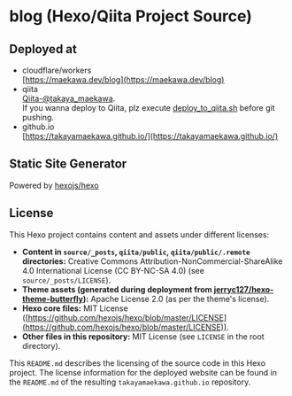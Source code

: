 # blog (Hexo/Qiita Project Source)

## Deployed at
- cloudflare/workers  
[https://maekawa.dev/blog](https://maekawa.dev/blog)
- qiita  
[Qiita-@takaya_maekawa](https://qiita.com/takaya_maekawa).  
If you wanna deploy to Qiita, plz execute [deploy_to_qiita.sh](deploy_to_qiita.sh) before git pushing.
- github.io  
[https://takayamaekawa.github.io/](https://takayamaekawa.github.io/)

## Static Site Generator
Powered by [hexojs/hexo](https://github.com/hexojs/hexo)

## License

This Hexo project contains content and assets under different licenses:

- **Content in `source/_posts`, `qiita/public`, `qiita/public/.remote` directories:** Creative Commons Attribution-NonCommercial-ShareAlike 4.0 International License (CC BY-NC-SA 4.0) (see `source/_posts/LICENSE`).
- **Theme assets (generated during deployment from [jerryc127/hexo-theme-butterfly](https://github.com/jerryc127/hexo-theme-butterfly)):** Apache License 2.0 (as per the theme's license).
- **Hexo core files:** MIT License ([https://github.com/hexojs/hexo/blob/master/LICENSE](https://github.com/hexojs/hexo/blob/master/LICENSE)).
- **Other files in this repository:** MIT License (see `LICENSE` in the root directory).

This `README.md` describes the licensing of the source code in this Hexo project. The license information for the deployed website can be found in the `README.md` of the resulting `takayamaekawa.github.io` repository.
